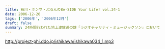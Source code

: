 ```yaml
---
title: 石川・ホンマ・ぶるんのBe-SIDE Your Life! vol.34-1
date: 2006-12-26
tags: ['2006年', '2006年12月']
draft: false
summary: 24時間行われた地上波放送の雄「ラジオチャリティ・ミュージックソン」においても『倉庫』でのお仕事となったビーサイ三人衆！今回の収録ももちろん、『倉庫』にて！！！そんなこんなで、１日遅れの配信ですみません・・・。２００６年最後の収録分！お楽しみ下さい。東京地方、外は冬の嵐です・・・NAMAE
---
```


http://project-phi.ddo.jp/ishikawa/ishikawa034_1.mp3
